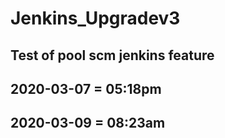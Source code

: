 # Jenkins_Upgradev3

## Test of pool scm jenkins feature

## 2020-03-07 = 05:18pm

## 2020-03-09 = 08:23am

